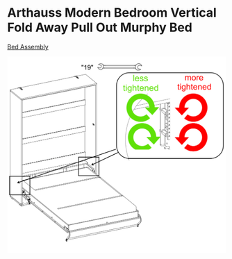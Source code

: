 # Arthauss Modern Bedroom Vertical Fold Away Pull Out Murphy Bed

[Bed Assembly](https://www.youtube.com/watch?v=e-cp7vQgmNA)

![Spring adjustment](Resources/General/assets/springsAdjusting.png)

